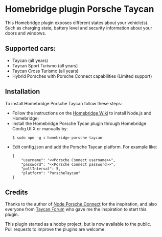 # Homebridge plugin Porsche Taycan
This Homebridge plugin exposes different states about your vehicle(s). Such as charging state, battery level and security information about your doors and windows. 

## Supported cars:
- Taycan (all years)
- Taycan Sport Turismo (all years)
- Taycan Cross Turismo (all years)
- Hybrid Porsches with Porsche Connect capabilities (Limited support)

## Installation
To install Homebridge Porsche Taycan follow these steps:

- Follow the instructions on the [Homebridge Wiki](https://homebridge.io/how-to-install-homebridge) to install Node.js and Homebridge;
- Install the Homebridge Porsche Tycan plugin through Homebridge Config UI X or manually by:
  ```
  $ sudo npm -g i homebridge-porsche-taycan
  ```
- Edit config.json and add the Porsche Taycan platform. For example like:
    ```
    {
        "username": "<<Porsche Connect username>>",
        "password": "<<Porsche Connect password>>",
        "pollInterval": 5,
        "platform": "PorscheTaycan"
    }
    ```

## Credits
Thanks to the author of [Node Porsche Connect](https://github.com/martijndierckx/node-porsche-connect) for the inspiration, and also everyone from [Taycan Forum](https://www.taycanforum.com/) who gave me the inspiration to start this plugin.

This plugin started as a hobby project, but is now available to the public. Pull requests to improve the plugins are welcome. 
